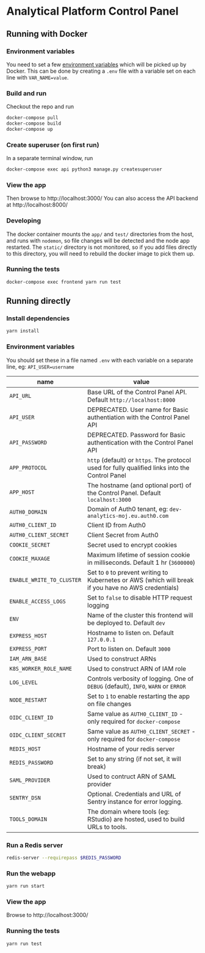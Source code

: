 # Analytical Platform Control Panel

## Running with Docker

### Environment variables
You need to set a few [environment variables](#env) which will be picked up by Docker. This can be done by creating a `.env` file with a variable set on each line with `VAR_NAME=value`.

### Build and run
Checkout the repo and run
```sh
docker-compose pull
docker-compose build
docker-compose up
```

### Create superuser (on first run)
In a separate terminal window, run
```sh
docker-compose exec api python3 manage.py createsuperuser
```

### View the app
Then browse to http://localhost:3000/
You can also access the API backend at http://localhost:8000/

### Developing
The docker container mounts the `app/` and `test/` directories from the host, and runs with `nodemon`, so file changes will be detected and the node app restarted. The `static/` directory is not monitored, so if you add files directly to this directory, you will need to rebuild the docker image to pick them up.

### Running the tests
```sh
docker-compose exec frontend yarn run test
```

## Running directly

### Install dependencies
```sh
yarn install
```

### <a name="env"></a>Environment variables
You should set these in a file named `.env` with each variable on a separate line, eg: `API_USER=username`

| name | value |
| ---- | ----- |
| `API_URL` | Base URL of the Control Panel API. Default `http://localhost:8000` |
| `API_USER` | DEPRECATED. User name for Basic authentiation with the Control Panel API |
| `API_PASSWORD` | DEPRECATED. Password for Basic authentication with the Control Panel API |
| `APP_PROTOCOL` | `http` (default) or `https`. The protocol used for fully qualified links into the Control Panel |
| `APP_HOST` | The hostname (and optional port) of the Control Panel. Default `localhost:3000` |
| `AUTH0_DOMAIN` | Domain of Auth0 tenant, eg: `dev-analytics-moj.eu.auth0.com` |
| `AUTH0_CLIENT_ID` | Client ID from Auth0 |
| `AUTH0_CLIENT_SECRET` | Client Secret from Auth0 |
| `COOKIE_SECRET` | Secret used to encrypt cookies |
| `COOKIE_MAXAGE` | Maximum lifetime of session cookie in milliseconds. Default 1 hr (`3600000`) |
| `ENABLE_WRITE_TO_CLUSTER` | Set to `0` to prevent writing to Kubernetes or AWS (which will break if you have no AWS credentials) |
| `ENABLE_ACCESS_LOGS` | Set to `false` to disable HTTP request logging |
| `ENV` | Name of the cluster this frontend will be deployed to. Default `dev` |
| `EXPRESS_HOST` | Hostname to listen on. Default `127.0.0.1` |
| `EXPRESS_PORT` | Port to listen on. Default `3000` |
| `IAM_ARN_BASE` | Used to construct ARNs |
| `K8S_WORKER_ROLE_NAME` | Used to construct ARN of IAM role |
| `LOG_LEVEL` | Controls verbosity of logging. One of `DEBUG` (default), `INFO`, `WARN` or `ERROR` |
| `NODE_RESTART` | Set to `1` to enable restarting the app on file changes |
| `OIDC_CLIENT_ID` | Same value as `AUTH0_CLIENT_ID` - only required for `docker-compose` |
| `OIDC_CLIENT_SECRET` | Same value as `AUTH0_CLIENT_SECRET` - only required for `docker-compose` |
| `REDIS_HOST` | Hostname of your redis server |
| `REDIS_PASSWORD` | Set to any string (if not set, it will break) |
| `SAML_PROVIDER` | Used to contruct ARN of SAML provider |
| `SENTRY_DSN` | Optional. Credentials and URL of Sentry instance for error logging. |
| `TOOLS_DOMAIN` | The domain where tools (eg: RStudio) are hosted, used to build URLs to tools. |
 
### Run a Redis server
```sh
redis-server --requirepass $REDIS_PASSWORD
```

### Run the webapp
```sh
yarn run start
```

### View the app
Browse to http://localhost:3000/

### Running the tests
```sh
yarn run test
```
